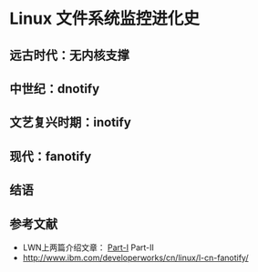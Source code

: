 # Linux 文件系统监控进化史



## 远古时代：无内核支撑




## 中世纪：dnotify



## 文艺复兴时期：inotify




## 现代：fanotify



## 结语



## 参考文献

* LWN上两篇介绍文章： [Part-I](https://lwn.net/Articles/604686/)  Part-II
* http://www.ibm.com/developerworks/cn/linux/l-cn-fanotify/
